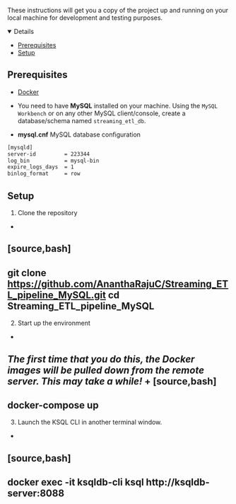 These instructions will get you a copy of the project up and running on your local machine for development and testing purposes.

<details open="open">
	<ul>
		<li><a href="#prerequisites">Prerequisites</a></li>
		<li><a href="#setup">Setup</a></li>
	</ul>
</details>

## Prerequisites

*	[Docker](https://docs.docker.com/)

*	You need to have **MySQL** installed on your machine. Using the `MySQL Workbench` or on any other MySQL client/console, create a database/schema named `streaming_etl_db`. 

*	**mysql.cnf** MySQL database configuration

~~~txt
[mysqld]
server-id         = 223344
log_bin           = mysql-bin
expire_logs_days  = 1
binlog_format     = row
~~~

## Setup

1. Clone the repository
+
[source,bash]
----
git clone https://github.com/AnanthaRajuC/Streaming_ETL_pipeline_MySQL.git
cd Streaming_ETL_pipeline_MySQL
----

2. Start up the environment
+
_The first time that you do this, the Docker images will be pulled down from the remote server. This may take a while!_
+
[source,bash]
----
docker-compose up
----

3. Launch the KSQL CLI in another terminal window.
+
[source,bash]
----
docker exec -it ksqldb-cli ksql http://ksqldb-server:8088
----